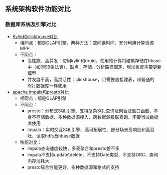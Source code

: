 ## 系统架构软件功能对比


### 数据库系统及引擎对比
- [Kylin和clickhouse对比](https://www.zhihu.com/question/303991599)
  - 相同点：都是OLAP引擎，两种方法：空间换时间、充分利用计算资源MPP
  - 不同点：
    - 高性能、高并发：使用kylin和druid，使用预计算将结果存储在hbase中（如同99乘法表），缺点：存储、分析路径固定、增加维度需要更新模型
    - 并发度不高，高灵活性：clickhouse，只需要直接建表，和普通的SQL数据库一样使用
- [apache impala和presto对比](https://www.zhihu.com/question/391626341)
  - 相同点：都是OLAP引擎
  - 不同点：
    - presto：分布式SQL引擎、支持复杂SQL查询及聚合及窗口函数、本身不存储数据、多种数据源接入、跨数据源级联查询、不要当成数据库使用
    - Impala：实时交互SQL引擎、高可拓展性、部分场景高响应和高吞吐、读取hdfs及hbase数据
  - 性能对比：
    - impala查询速度较快，多表聚合和presto差不多
    - impala不支持update\delete、不支持Date类型、不支持ORC、查询内存消耗大
    - presto综合性能更好，多种数据源和格式的支持